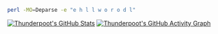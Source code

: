 ```sh
perl -MO=Deparse -e "e h l l w o r o d l"
```
[![Thunderpoot's GitHub Stats](https://github-readme-stats.vercel.app/api?username=thunderpoot&theme=github_dark)](https://github.com/anuraghazra/github-readme-stats)
[![Thunderpoot's GitHub Activity Graph](https://activity-graph.herokuapp.com/graph?username=thunderpoot&theme=github-dark)](https://github.com/ashutosh00710/github-readme-activity-graph)
